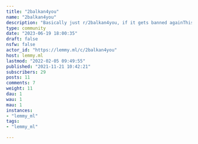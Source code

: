 ```yaml
---
title: "2balkan4you" 
name: "2balkan4you"
description: "Basically just r/2balkan4you, if it gets banned againThis sub is ironic and makes fun of online nationalists"
type: community
date: "2023-06-19 18:00:35"
draft: false
nsfw: false
actor_id: "https://lemmy.ml/c/2balkan4you"
host: lemmy.ml
lastmod: "2022-02-05 09:49:55"
published: "2021-11-21 10:42:21"
subscribers: 29
posts: 11
comments: 7
weight: 11
dau: 1
wau: 1
mau: 1
instances:
- "lemmy_ml"
tags: 
- "lemmy_ml"

---
```

